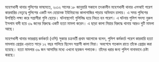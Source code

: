 মহেশখালী থানার পুলিশের ভাষ্যমতে, ২০১২ সালের ১৮ জানুয়ারি সকালে তৎকালীন মহেশখালী থানার এসআই পরেশ কারবারির নেতৃত্বে পুলিশের একটি দল হোয়ানক ইউনিয়নের কালাগাজির পাড়ায় অভিযান চালায়। এ সময় পুলিশের উপস্থিতি লক্ষ্য করে সন্ত্রাসীরা গুলি ছোড়ে। ঘটনাস্থলেই গুলিবিদ্ধ হয়ে নিহত হন পরেশ। এ ঘটনায় পুলিশ সদস্য নুরুল ইসলাম বাদী হয়ে ৩৯ জনের বিরুদ্ধে একটি হত্যা মামলা করেন। এ ছাড়া কালা মিয়ার বিরুদ্ধে থানায় আরও দুটি মামলা আছে।

মহেশখালী থানার ভারপ্রাপ্ত কর্মকর্তা (ওসি) সুকান্ত চক্রবর্তী প্রথম আলোকে বলেন, পুলিশ কর্মকর্তা পরেশ কারবারি হত্যা মামলায় গ্রেপ্তার এড়াতে সাড়ে ১২ বছর পালিয়ে ছিলেন সন্ত্রাসী কালা মিয়া। অবশেষে গতকাল রাতে তাঁকে গ্রেপ্তার করা হয়েছে। হত্যা মামলার ৩৯ জন আসামির মধ্যে এখনো ছয়জন পলাতক। তাঁদের ধরার জন্য পুলিশ নানাভাবে চেষ্টা করছে।
